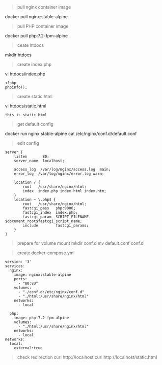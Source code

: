 
> pull nginx container image

docker pull nginx:stable-alpine

> pull PHP container image

docker pull php:7.2-fpm-alpine

> ceate htdocs

mkdir htdocs

> create index.php

vi htdocs/index.php
```
<?php
phpinfo();
```

> create static.html

vi htdocs/static.html
```
this is static html
```

> get default config

docker run nginx:stable-alpine cat /etc/nginx/conf.d/default.conf

> edit config

```
server {
    listen       80;
    server_name  localhost;

    access_log  /var/log/nginx/access.log  main;
    error_log  /var/log/nginx/error.log warn;

    location / {
        root   /usr/share/nginx/html;
        index  index.php index.html index.htm;
    }
    location ~ \.php$ {
        root   /usr/share/nginx/html;
        fastcgi_pass   php:9000;
        fastcgi_index  index.php;
        fastcgi_param  SCRIPT_FILENAME  $document_root$fastcgi_script_name;
        include        fastcgi_params;
    }
}
```
> prepare for volume mount
mkdir conf.d
mv default.conf conf.d

> create docker-compose.yml
```
version: '3'
services:
  nginx:
    image: nginx:stable-alpine
    ports:
      - "80:80"
    volumes:
      - "./conf.d:/etc/nginx/conf.d"
      - "./html:/usr/share/nginx/html"
    networks:
      - local

  php:
    image: php:7.2-fpm-alpine
    volumes:
      - "./html:/usr/share/nginx/html"
    networks:
      - local
networks:
  local:
    external:true
```

> check redirection
curl http://localhost
curl http://localhost/static.html
